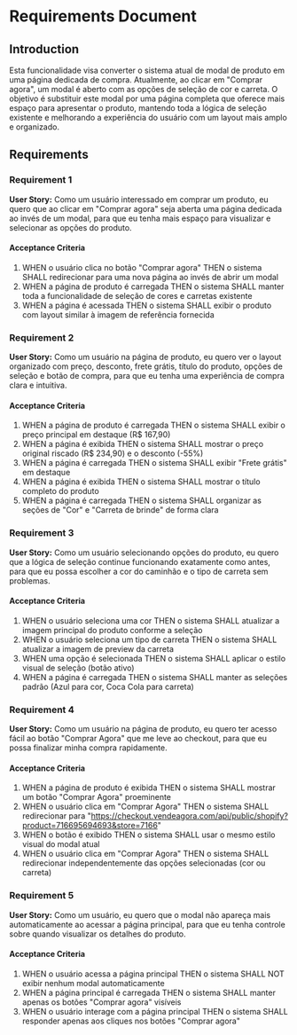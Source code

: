 # Requirements Document

## Introduction

Esta funcionalidade visa converter o sistema atual de modal de produto em uma página dedicada de compra. Atualmente, ao clicar em "Comprar agora", um modal é aberto com as opções de seleção de cor e carreta. O objetivo é substituir este modal por uma página completa que oferece mais espaço para apresentar o produto, mantendo toda a lógica de seleção existente e melhorando a experiência do usuário com um layout mais amplo e organizado.

## Requirements

### Requirement 1

**User Story:** Como um usuário interessado em comprar um produto, eu quero que ao clicar em "Comprar agora" seja aberta uma página dedicada ao invés de um modal, para que eu tenha mais espaço para visualizar e selecionar as opções do produto.

#### Acceptance Criteria

1. WHEN o usuário clica no botão "Comprar agora" THEN o sistema SHALL redirecionar para uma nova página ao invés de abrir um modal
2. WHEN a página de produto é carregada THEN o sistema SHALL manter toda a funcionalidade de seleção de cores e carretas existente
3. WHEN a página é acessada THEN o sistema SHALL exibir o produto com layout similar à imagem de referência fornecida

### Requirement 2

**User Story:** Como um usuário na página de produto, eu quero ver o layout organizado com preço, desconto, frete grátis, título do produto, opções de seleção e botão de compra, para que eu tenha uma experiência de compra clara e intuitiva.

#### Acceptance Criteria

1. WHEN a página de produto é carregada THEN o sistema SHALL exibir o preço principal em destaque (R$ 167,90)
2. WHEN a página é exibida THEN o sistema SHALL mostrar o preço original riscado (R$ 234,90) e o desconto (-55%)
3. WHEN a página é carregada THEN o sistema SHALL exibir "Frete grátis" em destaque
4. WHEN a página é exibida THEN o sistema SHALL mostrar o título completo do produto
5. WHEN a página é carregada THEN o sistema SHALL organizar as seções de "Cor" e "Carreta de brinde" de forma clara

### Requirement 3

**User Story:** Como um usuário selecionando opções do produto, eu quero que a lógica de seleção continue funcionando exatamente como antes, para que eu possa escolher a cor do caminhão e o tipo de carreta sem problemas.

#### Acceptance Criteria

1. WHEN o usuário seleciona uma cor THEN o sistema SHALL atualizar a imagem principal do produto conforme a seleção
2. WHEN o usuário seleciona um tipo de carreta THEN o sistema SHALL atualizar a imagem de preview da carreta
3. WHEN uma opção é selecionada THEN o sistema SHALL aplicar o estilo visual de seleção (botão ativo)
4. WHEN a página é carregada THEN o sistema SHALL manter as seleções padrão (Azul para cor, Coca Cola para carreta)

### Requirement 4

**User Story:** Como um usuário na página de produto, eu quero ter acesso fácil ao botão "Comprar Agora" que me leve ao checkout, para que eu possa finalizar minha compra rapidamente.

#### Acceptance Criteria

1. WHEN a página de produto é exibida THEN o sistema SHALL mostrar um botão "Comprar Agora" proeminente
2. WHEN o usuário clica em "Comprar Agora" THEN o sistema SHALL redirecionar para "https://checkout.vendeagora.com/api/public/shopify?product=716695694693&store=7166"
3. WHEN o botão é exibido THEN o sistema SHALL usar o mesmo estilo visual do modal atual
4. WHEN o usuário clica em "Comprar Agora" THEN o sistema SHALL redirecionar independentemente das opções selecionadas (cor ou carreta)

### Requirement 5

**User Story:** Como um usuário, eu quero que o modal não apareça mais automaticamente ao acessar a página principal, para que eu tenha controle sobre quando visualizar os detalhes do produto.

#### Acceptance Criteria

1. WHEN o usuário acessa a página principal THEN o sistema SHALL NOT exibir nenhum modal automaticamente
2. WHEN a página principal é carregada THEN o sistema SHALL manter apenas os botões "Comprar agora" visíveis
3. WHEN o usuário interage com a página principal THEN o sistema SHALL responder apenas aos cliques nos botões "Comprar agora"